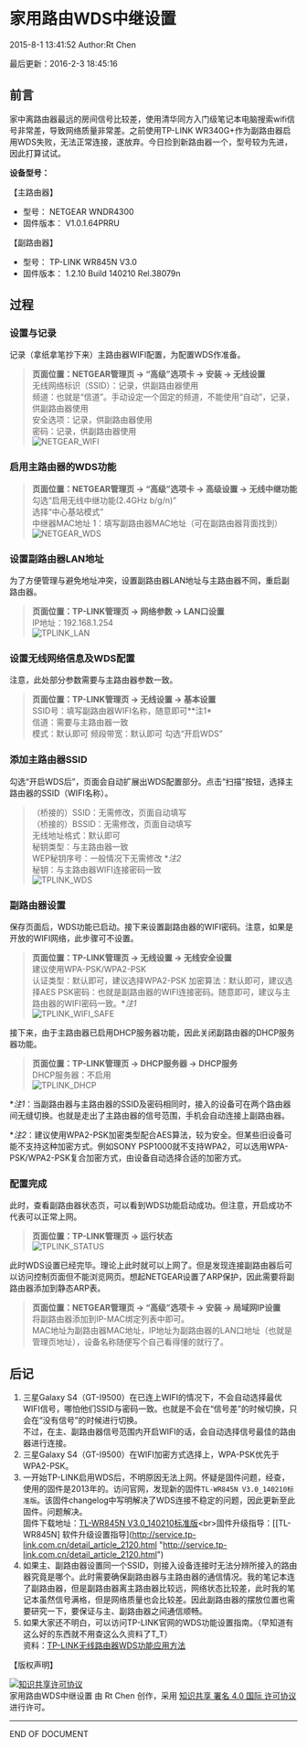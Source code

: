 家用路由WDS中继设置
===
2015-8-1 13:41:52 Author:Rt Chen

最后更新：2016-2-3 18:45:16

## 前言 ##
家中离路由器最远的房间信号比较差，使用清华同方入门级笔记本电脑搜索wifi信号非常差，导致网络质量非常差。之前使用TP-LINK WR340G+作为副路由器启用WDS失败，无法正常连接，遂放弃。今日捡到新路由器一个，型号较为先进，因此打算试试。

**设备型号：**

【主路由器】<br>
- 型号： NETGEAR WNDR4300<br>
- 固件版本： V1.0.1.64PRRU

【副路由器】<br>
- 型号： TP-LINK WR845N V3.0<br>
- 固件版本： 1.2.10 Build 140210 Rel.38079n

## 过程 ##

### 设置与记录 ###
记录（拿纸拿笔抄下来）主路由器WIFI配置，为配置WDS作准备。
> **页面位置：NETGEAR管理页 -> “高级”选项卡 -> 安装 -> 无线设置**<br>
> 无线网络标识（SSID）：记录，供副路由器使用<br>
> 频道：也就是“信道”。手动设定一个固定的频道，不能使用“自动”，记录，供副路由器使用<br>
> 安全选项：记录，供副路由器使用<br>
> 密码：记录，供副路由器使用<br>
> ![NETGEAR_WIFI](imgs/2015-8-1/NETGEAR_WIFI.JPG "NETGEAR的WIFI配置")

### 启用主路由器的WDS功能 ###
> **页面位置：NETGEAR管理页 -> “高级”选项卡 -> 高级设置 -> 无线中继功能**<br>
> 勾选“启用无线中继功能(2.4GHz b/g/n)”<br>
> 选择“中心基站模式”<br>
> 中继器MAC地址 1：填写副路由器MAC地址（可在副路由器背面找到）<br>
> ![NETGEAR_WDS](imgs/2015-8-1/NETGEAR_WDS.JPG "NETGEAR的WDS配置")

### 设置副路由器LAN地址 ###
为了方便管理与避免地址冲突，设置副路由器LAN地址与主路由器不同，重启副路由器。 
> **页面位置：TP-LINK管理页 -> 网络参数 -> LAN口设置**<br>
> IP地址：192.168.1.254<br>
> ![TPLINK_LAN](imgs/2015-8-1/TPLINK_LAN.JPG "TP-LINK的LAN配置")

### 设置无线网络信息及WDS配置 ###
注意，此处部分参数需要与主路由器参数一致。
> **页面位置：TP-LINK管理页 -> 无线设置 -> 基本设置**<br>
> SSID号：填写副路由器WIFI名称，随意即可**注1*<br>
> 信道：需要与主路由器一致<br>
> 模式：默认即可
> 频段带宽：默认即可
> 勾选“开启WDS”

### 添加主路由器SSID ###
勾选“开启WDS后”，页面会自动扩展出WDS配置部分。点击“扫描”按钮，选择主路由器的SSID（WIFI名称）。
> （桥接的）SSID：无需修改，页面自动填写<br>
> （桥接的）BSSID：无需修改，页面自动填写<br>
> 无线地址格式：默认即可<br>
> 秘钥类型：与主路由器一致<br>
> WEP秘钥序号：一般情况下无需修改 **注2*<br>
> 秘钥：与主路由器WIFI连接密码一致<br>
> ![TPLINK_WDS](imgs/2015-8-1/TPLINK_WDS.JPG "TP-LINK的WDS配置")

### 副路由器设置 ###
保存页面后，WDS功能已启动。接下来设置副路由器的WIFI密码。注意，如果是开放的WIFI网络，此步骤可不设置。
> **页面位置：TP-LINK管理页 -> 无线设置 -> 无线安全设置**<br>
> 建议使用WPA-PSK/WPA2-PSK<br>
> 认证类型：默认即可，建议选择WPA2-PSK
> 加密算法：默认即可，建议选择AES
> PSK密码：也就是副路由器的WIFI连接密码。随意即可，建议与主路由器的WIFI密码一致。**注1*<br>
> ![TPLINK_WIFI_SAFE](imgs/2015-8-1/TPLINK_WIFI_SAFE.JPG "TP-LINK的WIFI安全配置")

接下来，由于主路由器已启用DHCP服务器功能，因此关闭副路由器的DHCP服务器功能。
> **页面位置：TP-LINK管理页 -> DHCP服务器 -> DHCP服务**<br>
> DHCP服务器：不启用<br>
> ![TPLINK_DHCP](imgs/2015-8-1/TPLINK_DHCP.JPG "TP-LINK的DHCP配置")

**注1*：当副路由器与主路由器的SSID及密码相同时，接入的设备可在两个路由器间无缝切换。也就是走出了主路由器的信号范围，手机会自动连接上副路由器。

**注2*：建议使用WPA2-PSK加密类型配合AES算法，较为安全。但某些旧设备可能不支持这种加密方式。例如SONY PSP1000就不支持WPA2，可以选用WPA-PSK/WPA2-PSK复合加密方式，由设备自动选择合适的加密方式。

### 配置完成 ###
此时，查看副路由器状态页，可以看到WDS功能启动成功。但注意，开启成功不代表可以正常上网。
> **页面位置：TP-LINK管理页 -> 运行状态**<br>
> ![TPLINK_STATUS](imgs/2015-8-1/TPLINK_STATUS.JPG "TP-LINK的运行状态页")

此时WDS设置已经完毕。理论上此时就可以上网了。但是发现连接副路由器后可以访问控制页面但不能浏览网页。想起NETGEAR设置了ARP保护，因此需要将副路由器添加到静态ARP表。
> **页面位置：NETGEAR管理页 -> “高级”选项卡 -> 安装 -> 局域网IP设置**<br>
> 将副路由器添加到IP-MAC绑定列表中即可。<br>
> MAC地址为副路由器MAC地址，IP地址为副路由器的LAN口地址（也就是管理页地址），设备名称随便写个自己看得懂的就行了。

## 后记 ##

1. 三星Galaxy S4（GT-I9500）在已连上WIFI的情况下，不会自动选择最优WIFI信号，哪怕他们SSID与密码一致。也就是不会在“信号差”的时候切换，只会在“没有信号”的时候进行切换。<br>不过，在主、副路由器信号范围内开启WIFI的话，会自动选择信号最佳的路由器进行连接。
2. 三星Galaxy S4（GT-I9500）在WIFI加密方式选择上，WPA-PSK优先于WPA2-PSK。
3. 一开始TP-LINK启用WDS后，不明原因无法上网。怀疑是固件问题，经查，使用的固件是2013年的。访问官网，发现新的固件`TL-WR845N V3.0_140210标准版`。该固件changelog中写明解决了WDS连接不稳定的问题，因此更新至此固件。问题解决。<br>固件下载地址：[TL-WR845N V3.0_140210标准版](http://service.tp-link.com.cn/detail_download_1395.html "http://service.tp-link.com.cn/detail_download_1395.html")<br>固件升级指导：[[TL-WR845N] 软件升级设置指导](http://service.tp-link.com.cn/detail_article_2120.html "http://service.tp-link.com.cn/detail_article_2120.html")
4. 如果主、副路由器设置同一个SSID，则接入设备连接时无法分辨所接入的路由器究竟是哪个。此时需要确保副路由器与主路由器的通信情况。我的笔记本连了副路由器，但是副路由器离主路由器比较远，网络状态比较差，此时我的笔记本虽然信号满格，但是网络质量也会比较差。因此副路由器的摆放位置也需要研究一下，要保证与主、副路由器之间通信顺畅。
5. 如果大家还不明白，可以访问TP-LINK官网的WDS功能设置指南。（早知道有这么好的东西就不用查这么久资料了T_T）<br>
资料：[TP-LINK无线路由器WDS功能应用方法](http://service.tp-link.com.cn/detail_article_106.html "http://service.tp-link.com.cn/detail_article_106.html")


【版权声明】

<a rel="license" href="http://creativecommons.org/licenses/by/4.0/"><img alt="知识共享许可协议" style="border-width:0" src="https://i.creativecommons.org/l/by/4.0/88x31.png" /></a><br />家用路由WDS中继设置 由 Rt Chen 创作，采用 <a rel="license" href="http://creativecommons.org/licenses/by/4.0/">知识共享 署名 4.0 国际 许可协议</a>进行许可。

----------
END OF DOCUMENT